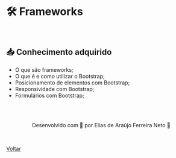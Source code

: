 <h1>🛠 Frameworks</h1>

<br>

<h2> 📥 Conhecimento adquirido </h2>

- O que são frameworks;
- O que é e como utilizar o Bootstrap;
- Posicionamento de elementos com Bootstrap;
- Responsividade com Bootstrap;
- Formulários com Bootstrap;

<br><br>

<p align="center"> Desenvolvido com 💜 por Elias de Araújo Ferreira Neto 👋 <p>

<br>

<a href="./README.md">Voltar</a>